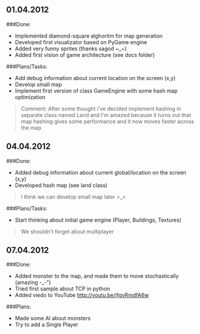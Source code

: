 01.04.2012
----------

###Done:

* Implemented diamond-square alghoritm for map generation
* Developed first visualizator based on PyGame engine
* Added very funny sprites (thanks sagod ~_~)
* Added first vision of game architecture (see docs folder)

###Plans/Tasks:

* Add debug information about current location on the screen (x,y)
* Develop small map
* Implement first version of class GameEngine with some hash map optimization

> Comment: After some thought i've decided implement hashing in separate class named Land
> and I'm amazed because it turns out that map hashing gives some performance and it now moves faster across the map

04.04.2012
----------

###Done:
* Added debug information about current global/location on the screen (x,y)
* Developed hash map (see land class)

> I think we can develop small map later >_>

###Plans/Tasks:
* Start thinking about initial game engine (Player, Buildings, Textures)

> We shouldn't forget about multiplayer

07.04.2012
----------

###Done:
* Added monster to the map, and made them to move stochastically (amazing -_-")
* Tried first sample about TCP in python
* Added viedo to YouTube http://youtu.be/jfgvRmdfA6w

###Plans:
* Made some AI about monsters
* Try to add a Single Player